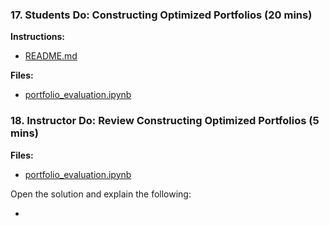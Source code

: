 ### 17. Students Do: Constructing Optimized Portfolios (20 mins)

**Instructions:**

* [README.md](Activities/16-Stu_Evaluation_of_Portfolios/README.md)

**Files:**

* [portfolio_evaluation.ipynb](Activities/16-Stu_Evaluation_of_Portfolios/Unsolved/portfolio_evaluations.ipynb)

### 18. Instructor Do: Review Constructing Optimized Portfolios (5 mins)

**Files:**

* [portfolio_evaluation.ipynb](Activities/16-Stu_Evaluation_of_Portfolios/Solved/portfolio_evaluations.ipynb)

Open the solution and explain the following:

* 
